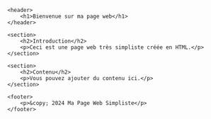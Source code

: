 <!DOCTYPE html>
<html lang="fr">
<head>
    <meta charset="UTF-8">
    <meta name="viewport" content="width=device-width, initial-scale=1.0">
    <title>Ma Page Web Simpliste</title>
</head>
<body>

    <header>
        <h1>Bienvenue sur ma page web</h1>
    </header>

    <section>
        <h2>Introduction</h2>
        <p>Ceci est une page web très simpliste créée en HTML.</p>
    </section>

    <section>
        <h2>Contenu</h2>
        <p>Vous pouvez ajouter du contenu ici.</p>
    </section>

    <footer>
        <p>&copy; 2024 Ma Page Web Simpliste</p>
    </footer>

</body>
</html>

